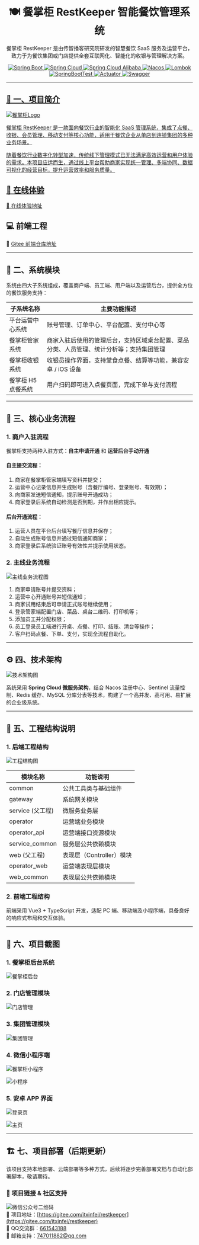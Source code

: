 <div align="center">

# 🍽️ 餐掌柜 RestKeeper 智能餐饮管理系统

 餐掌柜 RestKeeper 是由传智播客研究院研发的智慧餐饮 SaaS 服务及运营平台，致力于为餐饮集团或门店提供全套互联网化、智能化的收银与管理解决方案。


<a href="https://spring.io/projects/spring-boot" target="_blank"> <img src="https://img.shields.io/badge/Spring%20Boot-2.1.6-brightgreen?style=flat-square&logo=spring" alt="Spring Boot"> </a> 
<a href="https://spring.io/projects/spring-cloud" target="_blank"> <img src="https://img.shields.io/badge/Spring%20Cloud-Greenwich.SR2-blue?style=flat-square&logo=spring" alt="Spring Cloud"> </a> 
<a href="https://github.com/alibaba/spring-cloud-alibaba" target="_blank"> <img src="https://img.shields.io/badge/Spring%20Cloud%20Alibaba-2.1.0-red?style=flat-square&logo=alibabacloud" alt="Spring Cloud Alibaba"> </a> 
<a href="https://nacos.io/" target="_blank"> <img src="https://img.shields.io/badge/Nacos-integrated-red?style=flat-square&logo=nacos" alt="Nacos"> </a> 
<a href="https://lombok.org/" target="_blank"> <img src="https://img.shields.io/badge/Lombok-1.18.10-orange?style=flat-square&logo=lombok" alt="Lombok"> </a> 
<a href="https://spring.io/projects/spring-boot#test-support" target="_blank"> <img src="https://img.shields.io/badge/SpringBootTest-integrated-yellowgreen?style=flat-square&logo=junit" alt="SpringBootTest"> </a> 
<a href="https://spring.io/projects/spring-boot/actuator" target="_blank"> <img src="https://img.shields.io/badge/Actuator-integrated-lightgrey?style=flat-square&logo=health" alt="Actuator"> </a> 
<a href="https://springfox.github.io/springfox/" target="_blank"> <img src="https://img.shields.io/badge/Swagger-2.4.0-yellow?style=flat-square&logo=swagger" alt="Swagger">

</div>

---

## 📌 一、项目简介

![餐掌柜Logo](docs/餐掌柜.png)


餐掌柜 RestKeeper 是一款面向餐饮行业的智能化 SaaS 管理系统，集成了点餐、收银、会员管理、移动支付等核心功能，适用于餐饮企业从单店到连锁集团的多种业务场景。

随着餐饮行业数字化转型加速，传统线下管理模式已无法满足高效运营和用户体验的需求。本项目应运而生，通过线上平台帮助商家实现统一管理、多端协同、数据可视化的经营目标，提升运营效率和服务质量。


## 🔗 在线体验

🔗 [在线体验地址](https://pip.itcast.cn/eatManager)


## 💻 前端工程

📱 [Gitee 前端仓库地址](https://gitee.com/itxinfei/restkeeper-front)


---

## 🧩 二、系统模块

系统由四大子系统组成，覆盖商户端、员工端、用户端以及运营后台，提供全方位的餐饮服务支持：

| 子系统名称             | 主要功能描述 |
|----------------------|-------------|
| 平台运营中心系统       | 账号管理、订单中心、平台配置、支付中心等 |
| 餐掌柜管家系统         | 商家入驻后使用的管理后台，支持区域桌台配置、菜品分类、人员管理、统计分析等；支持集团管理 |
| 餐掌柜收银系统         | 收银员操作界面，支持堂食点餐、结算等功能，兼容安卓 / iOS 设备 |
| 餐掌柜 H5 点餐系统     | 用户扫码即可进入点餐页面，完成下单与支付流程 |

---

## 🔄 三、核心业务流程

### 1. 商户入驻流程

餐掌柜支持两种入驻方式：**自主申请开通** 和 **运营后台手动开通**

#### 自主提交流程：

1. 商家在餐掌柜管家端填写资料并提交；
2. 运营中心记录信息并生成账号（含餐厅编号、登录账号、有效期）；
3. 向商家发送短信通知，提示账号开通成功；
4. 商家登录后系统自动检测是否到期，并作出相应提示。

#### 后台开通流程：

1. 运营人员在平台后台填写餐厅信息并保存；
2. 自动生成账号信息并通过短信通知商家；
3. 商家登录后系统验证账号有效性并提示使用状态。

### 2. 主线业务流程

![主线业务流程图](docs/1-1.png)

1. 商家申请账号并提交资料；
2. 运营中心开通账号并短信通知；
3. 商家试用结束后可申请正式账号继续使用；
4. 登录管家端配置门店、菜品、桌台二维码、打印机等；
5. 添加员工并分配权限；
6. 员工登录员工端进行开桌、点餐、打印、结账、清台等操作；
7. 客户扫码点餐、下单、支付，实现全流程自助化。

---

## ⚙️ 四、技术架构

![技术架构图](docs/1-8.png)

系统采用 **Spring Cloud 微服务架构**，结合 Nacos 注册中心、Sentinel 流量控制、Redis 缓存、MySQL 分库分表等技术，构建了一个高并发、高可用、易扩展的企业级系统。

---

## 📁 五、工程结构说明

### 1. 后端工程结构

![工程结构图](docs/1-6.png)

| 模块名称          | 功能说明               |
|------------------|------------------------|
| common            | 公共工具类与基础组件   |
| gateway           | 系统网关模块           |
| service (父工程)  | 微服务业务层           |
| operator          | 运营端业务模块         |
| operator_api      | 运营端接口资源模块     |
| service_common    | 服务层公共依赖模块     |
| web (父工程)      | 表现层（Controller）模块 |
| operator_web      | 运营端表现层模块       |
| web_common        | 表现层公共依赖模块     |

### 2. 前端工程结构

前端采用 Vue3 + TypeScript 开发，适配 PC 端、移动端及小程序端，具备良好的响应式布局和交互体验。

---

## 📸 六、项目截图

### 1. 餐掌柜后台系统

![餐掌柜后台](docs/餐掌柜后台.jpg)

### 2. 门店管理模块

![门店管理](docs/门店管理.jpg)

### 3. 集团管理模块

![集团管理](docs/集团管理.jpg)

### 4. 微信小程序端

![餐掌柜小程序](docs/餐掌柜小程序.png)

![小程序](docs/小程序.jpg)

### 5. 安卓 APP 界面

![登录页](docs/login.png)

![主页](docs/index.png)

---

## 🏗️ 七、项目部署（后期更新）

该项目支持本地部署、云端部署等多种方式，后续将逐步完善部署文档与自动化部署脚本，敬请期待。

### 🔗 项目链接 & 社区支持  
![微信公众号二维码](docs/心飞为你飞.jpg)  
🚀 项目地址：[https://gitee.com/itxinfei/restkeeper](https://gitee.com/itxinfei/restkeeper)  
👥 QQ交流群：[661543188](https://qm.qq.com/cgi-bin/qm/qr?k=gNgch-wCkfUu-QbI7DZSudrax2BN7vY0&jump_from=webapi&authKey=QHSRnxQvu+h5S3AXGn/DSHrVPiFQAYEk6bSlCE1lS276SFjQAUagV4FG7bHf0OSM)  
📧 邮箱支持：[747011882@qq.com](http://mail.qq.com/cgi-bin/qm_share?t=qm_mailme&email=f0hLSE9OTkdHTT8ODlEcEBI)  


